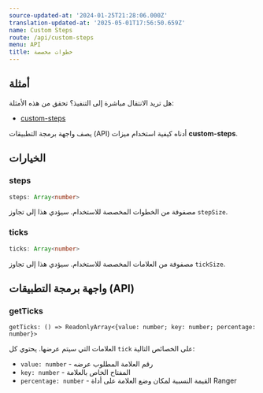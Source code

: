```yaml
---
source-updated-at: '2024-01-25T21:28:06.000Z'
translation-updated-at: '2025-05-01T17:56:50.659Z'
name: Custom Steps
route: /api/custom-steps
menu: API
title: خطوات مخصصة
---
```

## أمثلة
هل تريد الانتقال مباشرة إلى التنفيذ؟ تحقق من هذه الأمثلة:

- [custom-steps](../examples/custom-steps)

يصف واجهة برمجة التطبيقات (API) أدناه كيفية استخدام ميزات **custom-steps**.

## الخيارات

### steps

```ts
steps: Array<number>
```
مصفوفة من الخطوات المخصصة للاستخدام. سيؤدي هذا إلى تجاوز `stepSize`.

### ticks

```ts
ticks: Array<number>
```
مصفوفة من العلامات المخصصة للاستخدام. سيؤدي هذا إلى تجاوز `tickSize`.

## واجهة برمجة التطبيقات (API)

### getTicks
```tsx
getTicks: () => ReadonlyArray<{value: number; key: number; percentage: number}>
```
العلامات التي سيتم عرضها. يحتوي كل `tick` على الخصائص التالية:
  - `value: number` - رقم العلامة المطلوب عرضه
  - `key: number` - المفتاح الخاص بالعلامة
  - `percentage: number` - القيمة النسبية لمكان وضع العلامة على أداة Ranger
